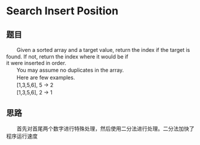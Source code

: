 
# Search Insert Position

## 题目
　　Given a sorted array and a target value, return the index if the target is found. If not, return the index where it would be if</br>
it were inserted in order.</br>
　　You may assume no duplicates in the array.</br>
　　Here are few examples.</br>
　　[1,3,5,6], 5 → 2</br>
　　[1,3,5,6], 2 → 1</br>
## 思路
　　首先对首尾两个数字进行特殊处理，然后使用二分法进行处理。二分法加快了程序运行速度</br>
　　